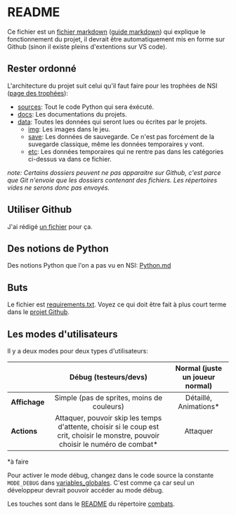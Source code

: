 # README

Ce fichier est un [fichier markdown](https://www.markdownguide.org/basic-syntax/) ([guide markdown](https://www.markdownguide.org/getting-started/)) qui explique le fonctionnement du projet, il devrait être automatiquement mis en forme sur Github (sinon il existe pleins d'extentions sur VS code).

## Rester ordonné
L'architecture du projet suit celui qu'il faut faire pour les trophées de NSI ([page des trophées](https://trophees-nsi.fr/participation)):
- [sources](sources/): Tout le code Python qui sera éxécuté.
- [docs](docs/): Les documentations du projets.
- [data](data/): Toutes les données qui seront lues ou écrites par le projets.
	+ [img](data/img/): Les images dans le jeu.
	+ [save](data/save/): Les données de sauvegarde. Ce n'est pas forcément de la suvegarde classique, même les données temporaires y vont.
	+ [etc](data/etc/): Les données temporaires qui ne rentre pas dans les catégories ci-dessus va dans ce fichier.

_note: Certains dossiers peuvent ne pas apparaitre sur Github, c'est parce que Git n'envoie que les dossiers contenant des fichiers. Les répertoires vides ne serons donc pas envoyés._

## Utiliser Github
J'ai rédigé [un fichier](Git.md) pour ça.

## Des notions de Python
Des notions Python que l'on a pas vu en NSI: [Python.md](Python.md)

## Buts
Le fichier est [requirements.txt](requirements.txt).
Voyez ce qui doit être fait à plus court terme dans le [projet Github](https://github.com/users/Lecodeurenretard/projects/5/).

## Les modes d'utilisateurs
Il y a deux modes pour deux types d'utilisateurs:

|               |                     Débug (testeurs/devs)                    | Normal (juste un joueur normal) |
|:--------------|:------------------------------------------------------------:|:-------------------------------:|
| **Affichage** |          Simple (pas de sprites, moins de couleurs)          |      Détaillé, Animations*      |
|  **Actions**  |        Attaquer, pouvoir skip les temps d'attente, choisir si le coup est crit, choisir le monstre, pouvoir choisir le numéro de combat*     |       Attaquer        |

\*à faire

Pour activer le mode débug, changez dans le code source la constante `MODE_DEBUG` dans [variables_globales](../combats/variables_globales.py). C'est comme ça car seul un développeur devrait pouvoir accéder au mode débug.

Les touches sont dans le [README](sources/combats/README.md) du répertoire [combats](sources/combats/).